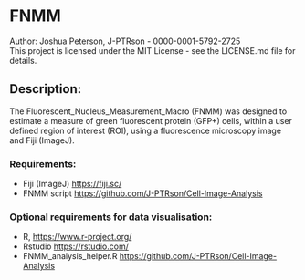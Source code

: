 # FNMM
Author: Joshua Peterson, J-PTRson - 0000-0001-5792-2725  
This project is licensed under the MIT License - see the LICENSE.md file for details.  
## Description:
The Fluorescent_Nucleus_Measurement_Macro (FNMM) was designed to estimate a measure of
green fluorescent protein (GFP+) cells, within a user defined region of interest (ROI), using a fluorescence microscopy image and Fiji (ImageJ). 
### Requirements:  
* Fiji (ImageJ) https://fiji.sc/  
* FNMM script https://github.com/J-PTRson/Cell-Image-Analysis  
### Optional requirements for data visualisation:  
* R, https://www.r-project.org/  
* Rstudio https://rstudio.com/  
* FNMM_analysis_helper.R https://github.com/J-PTRson/Cell-Image-Analysis  
